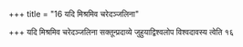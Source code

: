 +++
title = "16 यदि मिश्रमिव चरेदञ्जलिना"

+++
यदि मिश्रमिव चरेदञ्जलिना सक्तून्प्रदाव्ये जुहुयाद्विश्वलोप विश्वदावस्य त्वेति १६